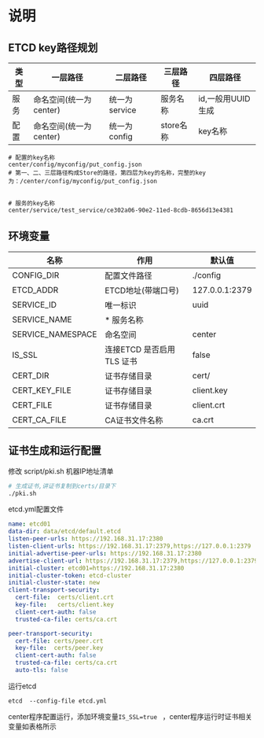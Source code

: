 # 说明
## ETCD key路径规划
| 类型     | 一层路径  | 二层路径       | 三层路径    | 四层路径         |
| -------- | --------- |------------|---------|--------------|
| 服务 | 命名空间(统一为center) | 统一为service | 服务名称    | id,一般用UUID生成 | 
| 配置 | 命名空间(统一为center) | 统一为config  | store名称 | key名称        |

```
# 配置的key名称
center/config/myconfig/put_config.json	
# 第一、二、三层路径构成Store的路径，第四层为key的名称，完整的key为：/center/config/myconfig/put_config.json


# 服务的key名称
center/service/test_service/ce302a06-90e2-11ed-8cdb-8656d13e4381
```

## 环境变量
| 名称                | 作用           | 默认值            |
|-------------------|--------------|----------------|
| CONFIG_DIR        | 配置文件路径       | ./config       |
| ETCD_ADDR         | ETCD地址(带端口号) |127.0.0.1:2379|
| SERVICE_ID        | 唯一标识         | uuid           |
| SERVICE_NAME      | * 服务名称       |                |
| SERVICE_NAMESPACE | 命名空间         | center         |
| IS_SSL             | 连接ETCD 是否启用TLS 证书 | false      |
| CERT_DIR           | 证书存储目录          | cert/      |
| CERT_KEY_FILE      | 证书存储目录          | client.key |
| CERT_FILE          | 证书存储目录          | client.crt |
| CERT_CA_FILE       | CA证书文件名称        | ca.crt     |


## 证书生成和运行配置
修改 script/pki.sh  机器IP地址清单
```bash 
# 生成证书,讲证书复制到certs/目录下
./pki.sh
```

etcd.yml配置文件
```yaml
name: etcd01
data-dir: data/etcd/default.etcd
listen-peer-urls: https://192.168.31.17:2380
listen-client-urls: https://192.168.31.17:2379,https://127.0.0.1:2379
initial-advertise-peer-urls: https://192.168.31.17:2380
advertise-client-url: https://192.168.31.17:2379,https://127.0.0.1:2379
initial-cluster: etcd01=https://192.168.31.17:2380
initial-cluster-token: etcd-cluster
initial-cluster-state: new
client-transport-security: 
  cert-file:  certs/client.crt
  key-file:   certs/client.key
  client-cert-auth: false
  trusted-ca-file: certs/ca.crt

peer-transport-security:
  cert-file: certs/peer.crt
  key-file:  certs/peer.key
  client-cert-auth: false
  trusted-ca-file: certs/ca.crt
  auto-tls: false
```

运行etcd
```
etcd  --config-file etcd.yml
```

center程序配置运行，添加环境变量```IS_SSL=true ``` ，center程序运行时证书相关变量如表格所示

